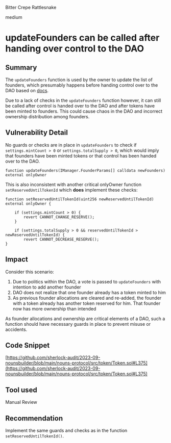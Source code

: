Bitter Crepe Rattlesnake

medium

# updateFounders can be called after handing over control to the DAO

## Summary
The `updateFounders` function is used by the owner to update the list of founders, which presumably happens before handing control over to the DAO based on [docs](https://docs.zora.co/docs/smart-contracts/nouns-builder/creating#:~:text=before%20handing%20off%20control%20to%20the%20DAO.).
 
Due to a lack of checks in the `updateFounders` function however, it can still be called after control is handed over to the DAO and after tokens have been minted to founders. This could cause chaos in the DAO and incorrect ownership distribution among founders. 

## Vulnerability Detail
No guards or checks are in place in `updateFounders` to check if `settings.mintCount > 0` or `settings.totalSupply > 0`, which would imply that founders have been minted tokens or that control has been handed over to the DAO.

``` solidity
function updateFounders(IManager.FounderParams[] calldata newFounders) external onlyOwner 
````

This is also inconsistent with another critical onlyOwner function `setReservedUntilTokenId` which **does** implement these checks:

``` solidity
function setReservedUntilTokenId(uint256 newReservedUntilTokenId) external onlyOwner {

	if (settings.mintCount > 0) {	
		revert CANNOT_CHANGE_RESERVE();	
	}	
	
	if (settings.totalSupply > 0 && reservedUntilTokenId > newReservedUntilTokenId) {	
		revert CANNOT_DECREASE_RESERVE();
}
```
## Impact
Consider this scenario:
1. Due to politics within the DAO, a vote is passed to `updateFounders` with intention to add another founder
2. DAO does not realize that one founder already has a token minted to him
3. As previous founder allocations are cleared and re-added, the founder with a token already has another token reserved for him. That founder now has more ownership than intended

As founder allocations and ownership are critical elements of a DAO, such a function should have necessary guards in place to prevent misuse or accidents. 

## Code Snippet
[https://github.com/sherlock-audit/2023-09-nounsbuilder/blob/main/nouns-protocol/src/token/Token.sol#L375](https://github.com/sherlock-audit/2023-09-nounsbuilder/blob/main/nouns-protocol/src/token/Token.sol#L375)

## Tool used
Manual Review

## Recommendation
Implement the same guards and checks as in the function `setReservedUntilTokenId()`. 